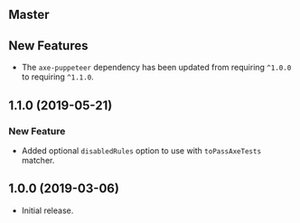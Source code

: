 ## Master

## New Features

- The `axe-puppeteer` dependency has been updated from requiring `^1.0.0` to requiring `^1.1.0`.

## 1.1.0 (2019-05-21)

### New Feature

- Added optional `disabledRules` option to use with `toPassAxeTests` matcher.

## 1.0.0 (2019-03-06)

- Initial release.
